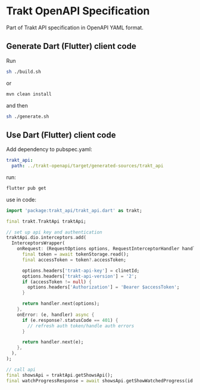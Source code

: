 # Trakt OpenAPI Specification

Part of Trakt API specification in OpenAPI YAML format.

## Generate Dart (Flutter) client code

Run
```bash
sh ./build.sh
```
or
```bash
mvn clean install
```
and then
```bash
sh ./generate.sh
```

## Use Dart (Flutter) client code

Add dependency to pubspec.yaml:
```yaml
trakt_api:  
  path: ../trakt-openapi/target/generated-sources/trakt_api
```
run:
```bash
flutter pub get
```
use in code:
```dart
import 'package:trakt_api/trakt_api.dart' as trakt;

final trakt.TraktApi traktApi;

// set up api key and authentication
traktApi.dio.interceptors.add(
  InterceptorsWrapper(
    onRequest: (RequestOptions options, RequestInterceptorHandler handler) async {
      final token = await tokenStorage.read();
      final accessToken = token?.accessToken;

      options.headers['trakt-api-key'] = clinetId;
      options.headers['trakt-api-version'] = '2';
      if (accessToken != null) {
        options.headers['Authorization'] = 'Bearer $accessToken';
      }

      return handler.next(options);
    },
    onError: (e, handler) async {
      if (e.response?.statusCode == 401) {
        // refresh auth token/handle auth errors
      }

      return handler.next(e);
    },
  ),
);

// call api
final showsApi = traktApi.getShowsApi();
final watchProgressResponse = await showsApi.getShowWatchedProgress(id: 1));
```
